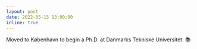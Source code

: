 ```yaml
---
layout: post
date: 2022-05-15 13:00:00
inline: true
---
```


Moved to København to begin a Ph.D. at Danmarks Tekniske Universitet. :books:
